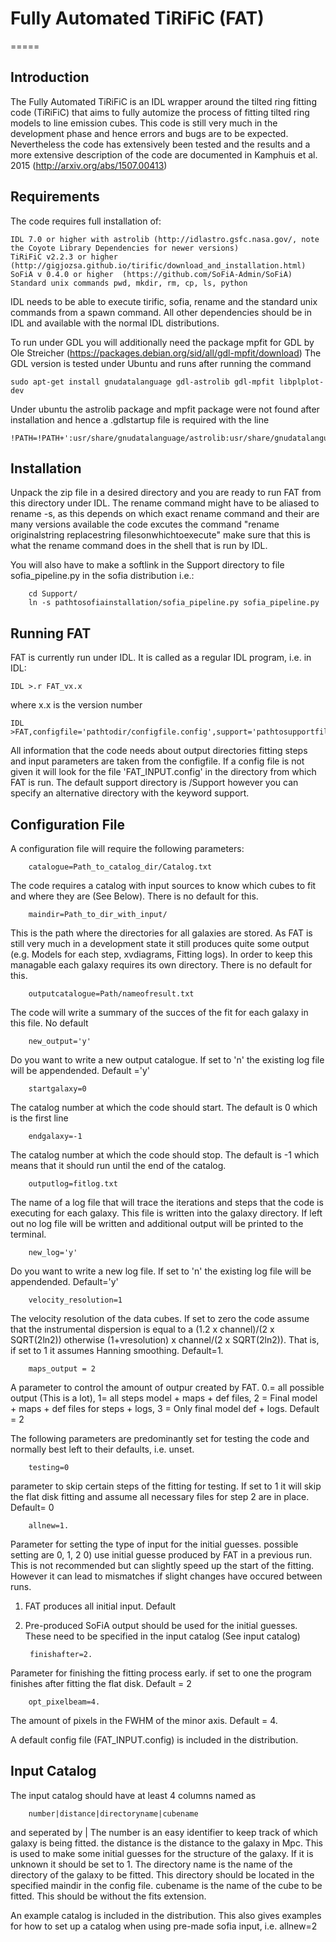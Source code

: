# Fully Automated TiRiFiC (FAT)
=====

Introduction
------------

The Fully Automated TiRiFiC is an IDL wrapper around the tilted ring fitting code  (TiRiFiC) that aims to fully automize the process of fitting tilted ring models to line emission cubes. This code is still very much in the development phase and hence errors and bugs are to be expected. Nevertheless the code has extensively been tested and the results and a more extensive description of the code are documented in Kamphuis et al. 2015 (http://arxiv.org/abs/1507.00413) 

Requirements
------------
The code requires full installation of:

    IDL 7.0 or higher with astrolib (http://idlastro.gsfc.nasa.gov/, note the Coyote Library Dependencies for newer versions)
    TiRiFiC v2.2.3 or higher (http://gigjozsa.github.io/tirific/download_and_installation.html)
    SoFiA v 0.4.0 or higher  (https://github.com/SoFiA-Admin/SoFiA)
    Standard unix commands pwd, mkdir, rm, cp, ls, python
    
IDL needs to be able to execute tirific, sofia, rename and the standard unix commands from a spawn command. All other dependencies should be in IDL and available with the normal IDL distributions. 

To run under GDL you will additionally need the package mpfit for GDL by Ole Streicher (https://packages.debian.org/sid/all/gdl-mpfit/download)
The GDL version is tested under Ubuntu and runs after running the command

	sudo apt-get install gnudatalanguage gdl-astrolib gdl-mpfit libplplot-dev

Under ubuntu the astrolib package and mpfit package were not found after installation and hence a .gdlstartup file is required with the line

	!PATH=!PATH+':usr/share/gnudatalanguage/astrolib:usr/share/gnudatalanguage/coyote:usr/share/gnudatalanguage/mpfit'

Installation
------------

Unpack the zip file in a desired directory and you are ready to run FAT from this directory under IDL. 
The rename command might have to be aliased to rename -s, as this depends on which exact rename command and their are many versions available the code excutes the command "rename originalstring replacestring filesonwhichtoexecute" make sure that this is what the rename command does in the shell that is run by IDL.

You will also have to make a softlink in the Support directory to file sofia_pipeline.py in the sofia distribution i.e.:

        cd Support/
        ln -s pathtosofiainstallation/sofia_pipeline.py sofia_pipeline.py

Running FAT
-----------
FAT is currently run under IDL. It is called as a regular IDL program, i.e. in IDL:

    IDL >.r FAT_vx.x

where x.x is the version number

    IDL >FAT,configfile='pathtodir/configfile.config',support='pathtosupportfilesdir'
    
All information that the code needs about output directories fitting steps and input parameters are taken from the configfile.
If a config file is not given it will look for the file 'FAT_INPUT.config' in the directory from which FAT is run.
The default support directory is /Support however you can specify an alternative directory with the keyword support.

Configuration File
------

A configuration file will require the following parameters:

        catalogue=Path_to_catalog_dir/Catalog.txt

The code requires a catalog with input sources to know which cubes to fit and where they are (See Below). There is no default for this.

        maindir=Path_to_dir_with_input/

This is the path where the directories for all galaxies are stored. As FAT is still very much in a development state it still produces quite some output (e.g. Models for each step, xvdiagrams, Fitting logs). In order to keep this managable each galaxy requires its own directory. There is no default for this.

        outputcatalogue=Path/nameofresult.txt

The code will write a summary of the succes of the fit for each galaxy in this file. No default

        new_output='y'

Do you want to write a new output catalogue. If set to 'n'  the existing log file will be appendended. Default ='y'

        startgalaxy=0

The catalog number at which the code should start. The default is 0 which is the first line

        endgalaxy=-1

The catalog number at which the code should stop. The default is -1 which means that it should run until the end of the catalog.

        outputlog=fitlog.txt

The name of a log file that will trace the iterations and steps that the code is executing for each galaxy. This file is written into the galaxy directory. If left out no log file will be written and additional output will be printed to the terminal.

        new_log='y'

Do you want to write a new log file. If set to 'n'  the existing log file will be appendended. Default='y'

        velocity_resolution=1

The velocity resolution of the data cubes. If set to zero the code assume that the instrumental dispersion is equal to a (1.2 x channel)/(2 x SQRT(2ln2)) otherwise (1+vresolution) x channel/(2 x SQRT(2ln2)). That is, if set to 1 it assumes Hanning smoothing. Default=1.

        maps_output = 2

A parameter to control the amount of outpur created by FAT.  0.= all possible output (This is a lot), 1= all steps model + maps + def files, 2 = Final model + maps + def files for steps + logs, 3 = Only final model def + logs. Default = 2


The following parameters are predominantly set for testing the code and normally best left to their defaults, i.e. unset.

        testing=0

parameter to skip certain steps of the fitting for testing. If set to 1 it will skip the flat disk fitting and assume all necessary files for step 2 are in place. Default= 0

        allnew=1.

Parameter for setting the type of input for the initial guesses. possible setting are 0, 1, 2 
0) use initial guesse produced by FAT in a previous run. This is not recommended but can slightly speed up the start of the fitting. However it can lead to mismatches if slight changes have occured between runs.
1) FAT produces all initial input. Default
2) Pre-produced SoFiA output should be used for the initial guesses. These need to be specified in the input catalog (See input catalog)

        finishafter=2.

Parameter for finishing the fitting process early. if set to one the program finishes after fitting the flat disk. Default = 2

        opt_pixelbeam=4.
        
The amount of pixels in the FWHM of the minor axis. Default = 4.

    

A default config file (FAT_INPUT.config) is included in the distribution.

Input Catalog
-----------

The input catalog should have at least 4 columns named as 

        number|distance|directoryname|cubename

and seperated by |
The number is an easy identifier to keep track of which galaxy is being fitted.
the distance is the distance to the galaxy in Mpc. This is used to make some initial guesses for the structure of the galaxy. If it is unknown it should be set to 1.
The directory name is the name of the directory of the galaxy to be fitted. This directory should be located in the specified maindir in the config file.
cubename is the name of the cube to be fitted. This should be without the fits extension.

An example catalog is included in the distribution. This also gives examples for how to set up a catalog when using pre-made sofia input, i.e. allnew=2



